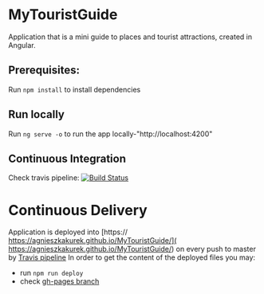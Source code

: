 # MyTouristGuide
Application that is a mini guide to places and tourist attractions, created in Angular.

## Prerequisites:
Run `npm install` to install dependencies

## Run locally
Run `ng serve -o` to run the app locally-"http://localhost:4200"

## Continuous Integration
Check travis pipeline:
[![Build Status](https://travis-ci.com/AgnieszkaKurek/MyTouristGuide.svg?branch=master)](https://travis-ci.org/AgnieszkaKurek/MyTouristGuide)

# Continuous Delivery
Application is deployed into [https:// https://agnieszkakurek.github.io/MyTouristGuide/]( https://agnieszkakurek.github.io/MyTouristGuide/) on every push to master by [Travis pipeline](https://travis-ci.org/AgnieszkaKurek/MyTouristGuide)
In order to get the content of the deployed files you may:
* run `npm run deploy`
* check [gh-pages branch](https://agnieszkakurek.github.io/MyTouristGuide//tree/gh-pages)
